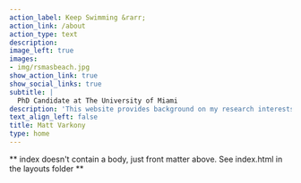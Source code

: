```yaml
---
action_label: Keep Swimming &rarr;
action_link: /about
action_type: text
description: 
image_left: true
images:
- img/rsmasbeach.jpg
show_action_link: true
show_social_links: true
subtitle: | 
  PhD Candidate at The University of Miami
description: 'This website provides background on my research interests, current work, and publications' 
text_align_left: false
title: Matt Varkony
type: home
---
```


** index doesn't contain a body, just front matter above.
See index.html in the layouts folder **
